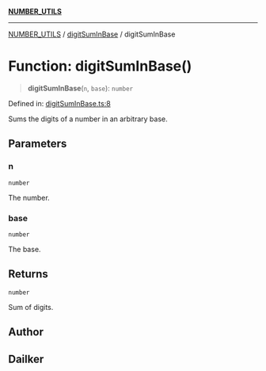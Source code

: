 [**NUMBER_UTILS**](../../README.md)

***

[NUMBER_UTILS](../../README.md) / [digitSumInBase](../README.md) / digitSumInBase

# Function: digitSumInBase()

> **digitSumInBase**(`n`, `base`): `number`

Defined in: [digitSumInBase.ts:8](https://github.com/dailker/everyutil/blob/9f01851634d75effcc536090fe8088ebd76571be/src/number/digitSumInBase.ts#L8)

Sums the digits of a number in an arbitrary base.

## Parameters

### n

`number`

The number.

### base

`number`

The base.

## Returns

`number`

Sum of digits.

## Author

## Dailker
